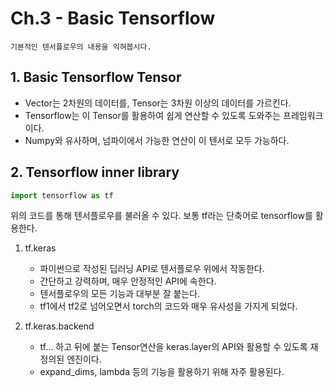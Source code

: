 # Ch.3 - Basic Tensorflow
    기본적인 텐서플로우의 내용을 익혀봅시다.
    
## 1. Basic Tensorflow Tensor
* Vector는 2차원의 데이터를, Tensor는 3차원 이상의 데이터를 가르킨다.
* Tensorflow는 이 Tensor를 활용하여 쉽게 연산할 수 있도록 도와주는 프레임워크이다.
* Numpy와 유사하며, 넘파이에서 가능한 연산이 이 텐서로 모두 가능하다.

## 2. Tensorflow inner library

```python
import tensorflow as tf
```

위의 코드를 통해 텐서플로우를 불러올 수 있다.
보통 tf라는 단축어로 tensorflow를 활용한다.

1. tf.keras
    + 파이썬으로 작성된 딥러닝 API로 텐서플로우 위에서 작동한다.
    + 간단하고 강력하며, 매우 안정적인 API에 속한다.
    + 텐서플로우의 모든 기능과 대부분 잘 붙는다.
    + tf1에서 tf2로 넘어오면서 torch의 코드와 매우 유사성을 가지게 되었다.

2. tf.keras.backend
    + tf... 하고 뒤에 붙는 Tensor연산을 keras.layer의 API와 활용할 수 있도록 재정의된 엔진이다.
    + expand_dims, lambda 등의 기능을 활용하기 위해 자주 활용된다.
